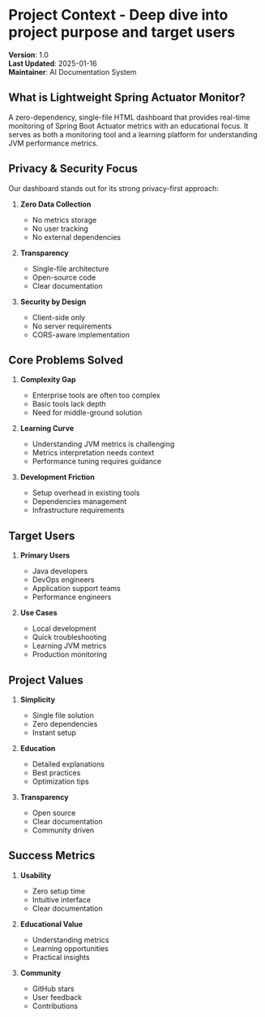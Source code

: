 # Project Context - Deep dive into project purpose and target users

**Version**: 1.0  
**Last Updated**: 2025-01-16  
**Maintainer**: AI Documentation System

## What is Lightweight Spring Actuator Monitor?

A zero-dependency, single-file HTML dashboard that provides real-time monitoring of Spring Boot Actuator metrics with an educational focus. It serves as both a monitoring tool and a learning platform for understanding JVM performance metrics.

## Privacy & Security Focus

Our dashboard stands out for its strong privacy-first approach:

1. **Zero Data Collection**
   - No metrics storage
   - No user tracking
   - No external dependencies

2. **Transparency**
   - Single-file architecture
   - Open-source code
   - Clear documentation

3. **Security by Design**
   - Client-side only
   - No server requirements
   - CORS-aware implementation

## Core Problems Solved

1. **Complexity Gap**
   - Enterprise tools are often too complex
   - Basic tools lack depth
   - Need for middle-ground solution

2. **Learning Curve**
   - Understanding JVM metrics is challenging
   - Metrics interpretation needs context
   - Performance tuning requires guidance

3. **Development Friction**
   - Setup overhead in existing tools
   - Dependencies management
   - Infrastructure requirements

## Target Users

1. **Primary Users**
   - Java developers
   - DevOps engineers
   - Application support teams
   - Performance engineers

2. **Use Cases**
   - Local development
   - Quick troubleshooting
   - Learning JVM metrics
   - Production monitoring

## Project Values

1. **Simplicity**
   - Single file solution
   - Zero dependencies
   - Instant setup

2. **Education**
   - Detailed explanations
   - Best practices
   - Optimization tips

3. **Transparency**
   - Open source
   - Clear documentation
   - Community driven

## Success Metrics

1. **Usability**
   - Zero setup time
   - Intuitive interface
   - Clear documentation

2. **Educational Value**
   - Understanding metrics
   - Learning opportunities
   - Practical insights

3. **Community**
   - GitHub stars
   - User feedback
   - Contributions

